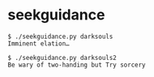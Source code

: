 # seekguidance

    $ ./seekguidance.py darksouls
    Imminent elation…
    
    $ ./seekguidance.py darksouls2
    Be wary of two-handing but Try sorcery
